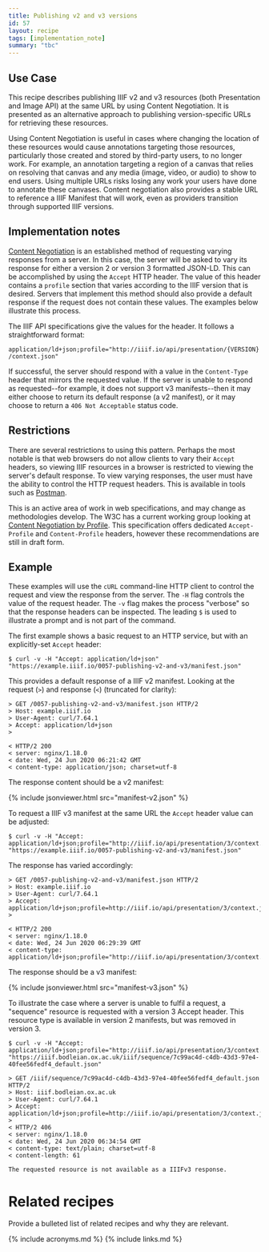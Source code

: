 ```yaml
---
title: Publishing v2 and v3 versions
id: 57
layout: recipe
tags: [implementation_note]
summary: "tbc"
---
```



## Use Case

This recipe describes publishing IIIF v2 and v3 resources (both Presentation and Image API) at the same URL by using
Content Negotiation. It is presented as an alternative approach to publishing version-specific URLs for retrieving 
these resources.

Using Content Negotiation is useful in cases where changing the location of these resources would cause annotations 
targeting those resources, particularly those created and stored by third-party users, to no longer work. For example, 
an annotation targeting a region of a canvas that relies on resolving that canvas and any media (image, video, or audio)
to show to end users. Using multiple URLs risks losing any work your users have done to annotate these canvases. Content
negotiation also provides a stable URL to reference a IIIF Manifest that will work, even as providers transition through 
supported IIIF versions.

## Implementation notes

[Content Negotiation](https://developer.mozilla.org/en-US/docs/Web/HTTP/Content_negotiation) is an established method of requesting varying responses from a server. In this case, the server will
be asked to vary its response for either a version 2 or version 3 formatted JSON-LD. This can be accomplished by using
the `Accept` HTTP header. The value of this header contains a `profile` section that varies according to the IIIF 
version that is desired. Servers that implement this method should also provide a default response 
if the request does not contain these values. The examples below illustrate this process.

The IIIF API specifications give the values for the header. It follows a straightforward format:

`application/ld+json;profile="http://iiif.io/api/presentation/{VERSION}/context.json"`

If successful, the server should respond with a value in the `Content-Type` header that mirrors
the requested value. If the server is unable to respond as requested--for example, it does not support v3
manifests--then it may either choose to return its default response (a v2 manifest), or it may choose to return a
`406 Not Acceptable` status code. 

## Restrictions

There are several restrictions to using this pattern. Perhaps the most notable is that web browsers do
not allow clients to vary their `Accept` headers, so viewing IIIF resources in a browser is restricted to viewing 
the server's default response. To view varying responses, the user must have the ability to control the HTTP request 
headers. This is available in tools such as [Postman](https://www.postman.com/).

This is an active area of work in web specifications, and may change as methodologies develop. The W3C has a current 
working group looking at [Content Negotiation by Profile](https://www.w3.org/TR/2019/WD-dx-prof-conneg-20191126/). 
This specification offers dedicated `Accept-Profile` and `Content-Profile` headers, however these recommendations are
still in draft form.

## Example

These examples will use the `cURL` command-line HTTP client to control the request and view the response from
the server. The `-H` flag controls the value of the request header. The `-v` flag makes the process "verbose" so
that the response headers can be inspected. The leading `$` is used to illustrate a prompt and is not part of the command.

The first example shows a basic request to an HTTP service, but with an explicitly-set `Accept` header:

    $ curl -v -H "Accept: application/ld+json" "https://example.iiif.io/0057-publishing-v2-and-v3/manifest.json"

This provides a default response of a IIIF v2 manifest. Looking at the request (`>`) and response (`<`) (truncated for 
clarity):

    > GET /0057-publishing-v2-and-v3/manifest.json HTTP/2
    > Host: example.iiif.io
    > User-Agent: curl/7.64.1
    > Accept: application/ld+json
    >

    < HTTP/2 200
    < server: nginx/1.18.0
    < date: Wed, 24 Jun 2020 06:21:42 GMT
    < content-type: application/json; charset=utf-8    

The response content should be a v2 manifest:

{% include jsonviewer.html src="manifest-v2.json" %}

To request a IIIF v3 manifest at the same URL the `Accept` header value can be adjusted:

    $ curl -v -H "Accept: application/ld+json;profile="http://iiif.io/api/presentation/3/context.json"" "https://example.iiif.io/0057-publishing-v2-and-v3/manifest.json"

The response has varied accordingly:

    > GET /0057-publishing-v2-and-v3/manifest.json HTTP/2
    > Host: example.iiif.io
    > User-Agent: curl/7.64.1
    > Accept: application/ld+json;profile=http://iiif.io/api/presentation/3/context.json
    >

    < HTTP/2 200
    < server: nginx/1.18.0
    < date: Wed, 24 Jun 2020 06:29:39 GMT
    < content-type: application/ld+json;profile="http://iiif.io/api/presentation/3/context.json"

The response should be a v3 manifest:

{% include jsonviewer.html src="manifest-v3.json" %}

To illustrate the case where a server is unable to fulfil a request, a "sequence" resource is requested with
a version 3 Accept header. This resource type is available in version 2 manifests, but was removed in version 3.

    $ curl -v -H "Accept: application/ld+json;profile="http://iiif.io/api/presentation/3/context.json"" "https://iiif.bodleian.ox.ac.uk/iiif/sequence/7c99ac4d-c4db-43d3-97e4-40fee56fedf4_default.json"

    > GET /iiif/sequence/7c99ac4d-c4db-43d3-97e4-40fee56fedf4_default.json HTTP/2
    > Host: iiif.bodleian.ox.ac.uk
    > User-Agent: curl/7.64.1
    > Accept: application/ld+json;profile=http://iiif.io/api/presentation/3/context.json
    >
    < HTTP/2 406
    < server: nginx/1.18.0
    < date: Wed, 24 Jun 2020 06:34:54 GMT
    < content-type: text/plain; charset=utf-8
    < content-length: 61

    The requested resource is not available as a IIIFv3 response.

# Related recipes

Provide a bulleted list of related recipes and why they are relevant.


{% include acronyms.md %}
{% include links.md %}

